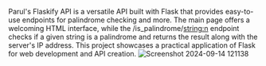 Parul's Flaskify API is a versatile API built with Flask that provides easy-to-use endpoints for palindrome checking and more. The main page offers a welcoming HTML interface, while the /is_palindrome/<string:n> endpoint checks if a given string is a palindrome and returns the result along with the server's IP address. This project showcases a practical application of Flask for web development and API creation.
![Screenshot 2024-09-14 121138](https://github.com/user-attachments/assets/58763172-92d6-42b6-af13-97262d2addf5)

